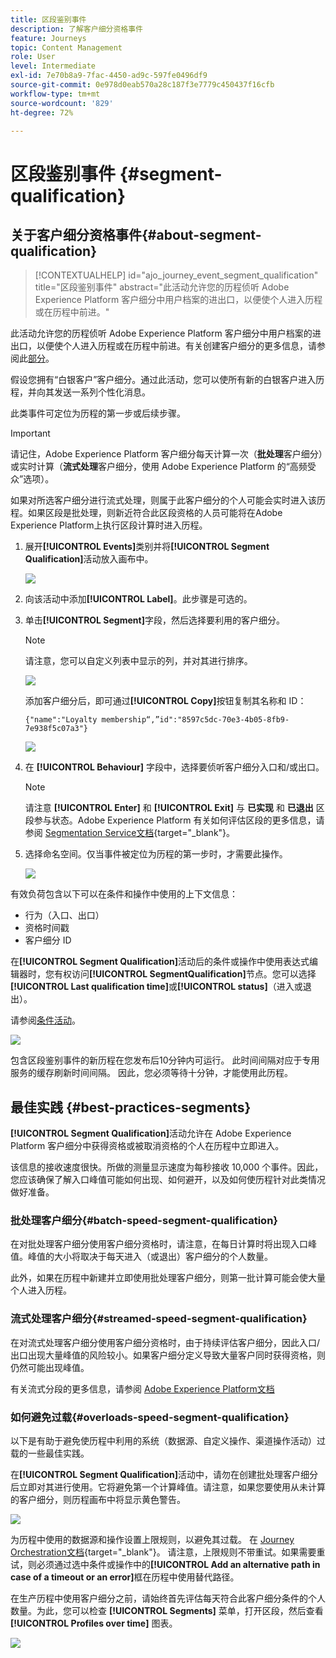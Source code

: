 ```yaml
---
title: 区段鉴别事件
description: 了解客户细分资格事件
feature: Journeys
topic: Content Management
role: User
level: Intermediate
exl-id: 7e70b8a9-7fac-4450-ad9c-597fe0496df9
source-git-commit: 0e978d0eab570a28c187f3e7779c450437f16cfb
workflow-type: tm+mt
source-wordcount: '829'
ht-degree: 72%

---
```


# 区段鉴别事件 {#segment-qualification}

## 关于客户细分资格事件{#about-segment-qualification}

>[!CONTEXTUALHELP]
>id="ajo_journey_event_segment_qualification"
>title="区段鉴别事件"
>abstract="此活动允许您的历程侦听 Adobe Experience Platform 客户细分中用户档案的进出口，以便使个人进入历程或在历程中前进。"

此活动允许您的历程侦听 Adobe Experience Platform 客户细分中用户档案的进出口，以便使个人进入历程或在历程中前进。有关创建客户细分的更多信息，请参阅此[部分](../segment/about-segments.md)。

假设您拥有“白银客户”客户细分。通过此活动，您可以使所有新的白银客户进入历程，并向其发送一系列个性化消息。

此类事件可定位为历程的第一步或后续步骤。

>[!IMPORTANT]
>
>请记住，Adobe Experience Platform 客户细分每天计算一次（**批处理**&#x200B;客户细分）或实时计算（**流式处理**&#x200B;客户细分，使用 Adobe Experience Platform 的“高频受众”选项）。
>
>如果对所选客户细分进行流式处理，则属于此客户细分的个人可能会实时进入该历程。如果区段是批处理，则新近符合此区段资格的人员可能将在Adobe Experience Platform上执行区段计算时进入历程。


1. 展开&#x200B;**[!UICONTROL Events]**&#x200B;类别并将&#x200B;**[!UICONTROL Segment Qualification]**&#x200B;活动放入画布中。

   ![](assets/segment5.png)

1. 向该活动中添加&#x200B;**[!UICONTROL Label]**。此步骤是可选的。

1. 单击&#x200B;**[!UICONTROL Segment]**&#x200B;字段，然后选择要利用的客户细分。

   >[!NOTE]
   >
   >请注意，您可以自定义列表中显示的列，并对其进行排序。

   ![](assets/segment6.png)

   添加客户细分后，即可通过&#x200B;**[!UICONTROL Copy]**&#x200B;按钮复制其名称和 ID：

   `{"name":"Loyalty membership“,”id":"8597c5dc-70e3-4b05-8fb9-7e938f5c07a3"}`

   ![](assets/segment-copy.png)

1. 在 **[!UICONTROL Behaviour]** 字段中，选择要侦听客户细分入口和/或出口。

   >[!NOTE]
   >
   >请注意 **[!UICONTROL Enter]** 和 **[!UICONTROL Exit]** 与 **已实现** 和 **已退出** 区段参与状态。Adobe Experience Platform 有关如何评估区段的更多信息，请参阅 [Segmentation Service文档](https://experienceleague.adobe.com/docs/experience-platform/segmentation/tutorials/evaluate-a-segment.html#interpret-segment-results){target=&quot;_blank&quot;}。

1. 选择命名空间。仅当事件被定位为历程的第一步时，才需要此操作。

   ![](assets/segment7.png)

有效负荷包含以下可以在条件和操作中使用的上下文信息：

* 行为（入口、出口）
* 资格时间戳
* 客户细分 ID

在&#x200B;**[!UICONTROL Segment Qualification]**&#x200B;活动后的条件或操作中使用表达式编辑器时，您有权访问&#x200B;**[!UICONTROL SegmentQualification]**&#x200B;节点。您可以选择&#x200B;**[!UICONTROL Last qualification time]**&#x200B;或&#x200B;**[!UICONTROL status]**（进入或退出）。

请参阅[条件活动](../building-journeys/condition-activity.md#about_condition)。

![](assets/segment8.png)

包含区段鉴别事件的新历程在您发布后10分钟内可运行。 此时间间隔对应于专用服务的缓存刷新时间间隔。 因此，您必须等待十分钟，才能使用此历程。

## 最佳实践 {#best-practices-segments}

**[!UICONTROL Segment Qualification]**&#x200B;活动允许在 Adobe Experience Platform 客户细分中获得资格或被取消资格的个人在历程中立即进入。

该信息的接收速度很快。所做的测量显示速度为每秒接收 10,000 个事件。因此，您应该确保了解入口峰值可能如何出现、如何避开，以及如何使历程针对此类情况做好准备。

### 批处理客户细分{#batch-speed-segment-qualification}

在对批处理客户细分使用客户细分资格时，请注意，在每日计算时将出现入口峰值。峰值的大小将取决于每天进入（或退出）客户细分的个人数量。

此外，如果在历程中新建并立即使用批处理客户细分，则第一批计算可能会使大量个人进入历程。

### 流式处理客户细分{#streamed-speed-segment-qualification}

在对流式处理客户细分使用客户细分资格时，由于持续评估客户细分，因此入口/出口出现大量峰值的风险较小。如果客户细分定义导致大量客户同时获得资格，则仍然可能出现峰值。

有关流式分段的更多信息，请参阅 [Adobe Experience Platform文档](https://experienceleague.adobe.com/docs/experience-platform/segmentation/api/streaming-segmentation.html#api)

### 如何避免过载{#overloads-speed-segment-qualification}

以下是有助于避免使历程中利用的系统（数据源、自定义操作、渠道操作活动）过载的一些最佳实践。

在&#x200B;**[!UICONTROL Segment Qualification]**&#x200B;活动中，请勿在创建批处理客户细分后立即对其进行使用。它将避免第一个计算峰值。请注意，如果您要使用从未计算的客户细分，则历程画布中将显示黄色警告。

![](assets/segment-error.png)

为历程中使用的数据源和操作设置上限规则，以避免其过载。 在 [Journey Orchestration文档](https://experienceleague.adobe.com/docs/journeys/using/working-with-apis/capping.html){target=&quot;_blank&quot;}。 请注意，上限规则不带重试。如果需要重试，则必须通过选中条件或操作中的&#x200B;**[!UICONTROL Add an alternative path in case of a timeout or an error]**&#x200B;框在历程中使用替代路径。

在生产历程中使用客户细分之前，请始终首先评估每天符合此客户细分条件的个人数量。为此，您可以检查 **[!UICONTROL Segments]** 菜单，打开区段，然后查看 **[!UICONTROL Profiles over time]** 图表。

![](assets/segment-overload.png)

